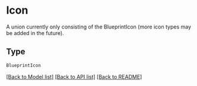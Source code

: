 # Icon

A union currently only consisting of the BlueprintIcon (more icon types may be added in the future).

## Type
```python
BlueprintIcon
```


[[Back to Model list]](../../../../README.md#models-v2-link) [[Back to API list]](../../../../README.md#apis-v2-link) [[Back to README]](../../../../README.md)
